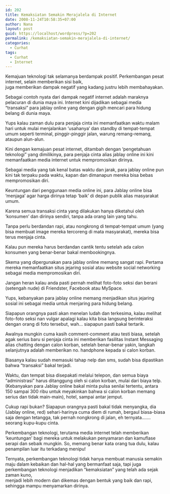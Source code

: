```yaml
---
id: 202
title: Kemaksiatan Semakin Merajalela di Internet
date: 2008-11-24T10:58:35+07:00
author: Nana
layout: post
guid: https://localhost/wordpress/?p=202
permalink: /kemaksiatan-semakin-merajalela-di-internet/
categories:
  - Curhat
tags:
  - Curhat
  - Internet
---
```

Kemajuan teknologi tak selamanya berdampak positif. Perkembangan pesat internet, selain memberikan sisi baik,  
juga memberikan dampak negatif yang kadang justru lebih membahayakan.

Sebagai contoh nyata dari dampak negatif internet adalah maraknya pelacuran di dunia maya ini. Internet kini dijadikan sebagai media “transaksi” para jablay online yang dengan gigih mencari para hidung belang di dunia maya.

Yups kalau zaman dulu para penjaja cinta ini memanfaatkan waktu malam hari untuk mulai menjalankan ‘usahanya’ dan standby di tempat-tempat umum seperti terminal, pinggir-pinggir jalan, warung remang-remang, ataupun alun-alun.

Kini dengan kemajuan pesat internet, ditambah dengan ‘pengetahuan teknologi” yang dimilikinya, para penjaja cinta alias jablay online ini kini memanfaatkan media internet untuk mempromosikan dirinya.

Sebagai media yang tak kenal batas waktu dan jarak, para jablay online pun kini tak terpaku pada waktu, kapan dan dimanapun mereka bisa bebas mempromosikan diri.

Keuntungan dari penggunaan media online ini, para Jablay online bisa ‘menjaga’ agar harga dirinya tetap ‘baik’ di depan publik alias masyarakat umum.

Karena semua transaksi cinta yang dilakukan hanya diketahui oleh ‘konsumen’ dan dirinya sendiri, tanpa ada orang lain yang tahu.

Tanpa perlu berdandan rapi, atau nongkrong di tempat-tempat umum (yang bisa membuat image mereka tercoreng di mata masyarakat), mereka bisa terus menjaja cinta.

Kalau pun mereka harus berdandan cantik tentu setelah ada calon konsumen yang benar-benar bakal membookingnya.

Skema yang dipergunakan para jablay online memang sangat rapi. Pertama mereka memanfaatkan situs jejaring sosial atau website social networking sebagai media mempromosikan diri.

Jangan heran kalau anda pasti pernah melihat foto-foto seksi dan berani (setengah nude) di Friendster, Facebook atau MySpace.

Yups, kebanyakan para jablay online memang menjadikan situs jejaring sosial ini sebagai media untuk menjaring para hidung belang.

Siapapun orangnya pasti akan menelan ludah dan terkesima, kalau melihat foto-foto seksi nan vulgar apalagi kalau kita bisa langsung berinteraksi dengan orang di foto tersebut, wah… siapapun pasti bakal tertarik.

Awalnya mungkin cuma kasih comment-comment atau testi biasa, setelah agak serius baru si penjaja cinta ini memberikan fasilitas Instant Messaging alias chatting dengan calon korban, setelah benar-benar yakin, langkah selanjutnya adalah memberikan no. handphone kepada si calon korban.

Biasanya kalau sudah memasuki tahap nelp dan sms, sudah bisa dipastikan bahwa “transaksi” bakal terjadi.

Waktu, dan tempat bisa disepakati melalui telepon, dan semua biaya “administrasi” harus ditanggung oleh si calon korban, mulai dari biaya telp. (Kebanyakan para Jablay online bakal minta pulsa senilai tertentu, antara 150 sampai 300 ribu untuk meyakinkan bahwa si calon korban memang serius dan tidak main-main), hotel, sampai antar jemput.

Cukup rapi bukan? Siapapun orangnya pasti bakal tidak menyangka, dia (Jablay online, red) sehari-harinya cuma diem di rumah, bergaul biasa-biasa saja dengan tetangga, tak pernah nongkrong di jalan, eh ternyata……. seorang kupu-kupu cinta.

Perkembangan teknologi, terutama media internet telah memberikan ‘keuntungan’ bagi mereka untuk melakukan penyamaran dan kamuflase serapi dan sebaik mungkin. So, memang benar kata orang tua dulu, kalau penampilan luar itu terkadang menipu!

Ternyata, perkembangan teknologi tidak hanya membuat manusia semakin maju dalam kebaikan dan hal-hal yang bermanfaat saja, tapi juga perkembangan teknologi menjadikan “kemaksiatan” yang telah ada sejak zaman kuno,  
menjadi lebih modern dan dikemas dengan bentuk yang baik dan rapi, sehingga mampu menyamarkan dirinya.